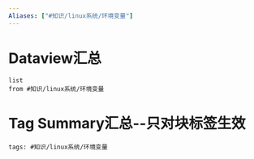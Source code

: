 ```yaml
---
Aliases: ["#知识/linux系统/环境变量"]
---
```

# Dataview汇总

```dataview
list
from #知识/linux系统/环境变量
```

# Tag Summary汇总--只对块标签生效

```add-summary
tags: #知识/linux系统/环境变量
```

